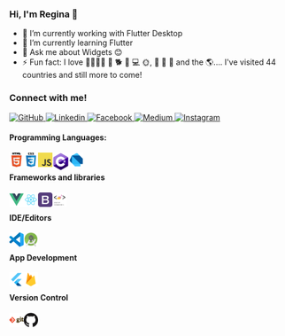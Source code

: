### Hi, I'm Regina 👋 
- 🔭 I’m currently working with Flutter Desktop
- 🌱 I’m currently learning Flutter 
- 💬 Ask me about Widgets :blush:
- ⚡ Fun fact: I love :family_man_woman_girl_girl: :elephant: :dog2: :panda_face: :computer: :sun_with_face:, :dumpling: :taco: :icecream: and the :earth_americas:.... I've visited 44 countries and still more to come! 


### Connect with me! 

<a href="https://github.com/rragnarsd" target="_blank">
   <img alt="GitHub" src="https://img.shields.io/badge/github%20-%23121011.svg?&style=for-the-badge&logo=github&logoColor=white"/>
  </a>
<a href="https://www.linkedin.com/in/reginaragnarsd/" target="_blank">
  <img alt="Linkedin" src="https://img.shields.io/badge/LinkedIn-0077B5?style=for-the-badge&logo=linkedin&logoColor=white"/>
</a>
<a href="https://www.facebook.com/ReginaR87" target="_blank">
   <img alt="Facebook" src="https://img.shields.io/badge/Facebook%20-%231877F2.svg?&style=for-the-badge&logo=Facebook&logoColor=white"/>
  </a>
  <a href="https://medium.com/@reginaragnarsd" target="_blank">
   <img alt="Medium" src="https://img.shields.io/badge/Medium%20-%23000000.svg?&style=for-the-badge&logo=Medium&logoColor=white"/>
  </a>
    <a href="https://www.instagram.com/reginar87/" target="_blank">
   <img alt="Instagram" src="https://img.shields.io/badge/Instagram%20-%23E4405F.svg?&style=for-the-badge&logo=Instagram&logoColor=white"/>
  </a>

<h4>Programming Languages:</h4>
<img align="left" alt="HTML5" width="26px" src="https://raw.githubusercontent.com/github/explore/80688e429a7d4ef2fca1e82350fe8e3517d3494d/topics/html/html.png" />
<img align="left" alt="CSS3" width="26px" src="https://raw.githubusercontent.com/github/explore/80688e429a7d4ef2fca1e82350fe8e3517d3494d/topics/css/css.png" />
<img align="left" alt="JAVASCRIPT" width="26px" src="https://raw.githubusercontent.com/github/explore/80688e429a7d4ef2fca1e82350fe8e3517d3494d/topics/javascript/javascript.png" />
<img align="left" alt="C SHARP" width="30px" src="https://github.com/rragnarsd/rragnarsd/blob/main/csharp.png" />
<img align="left" alt="DART" width="26px" src="https://raw.githubusercontent.com/github/explore/80688e429a7d4ef2fca1e82350fe8e3517d3494d/topics/dart/dart.png" />
<br/>

<h4>Frameworks and libraries</h4>
<img align="left" alt="VUE" width="26px" src="https://raw.githubusercontent.com/github/explore/80688e429a7d4ef2fca1e82350fe8e3517d3494d/topics/vue/vue.png" />
<img align="left" alt="REACT" width="26px" src="https://raw.githubusercontent.com/github/explore/80688e429a7d4ef2fca1e82350fe8e3517d3494d/topics/react/react.png" />
<img align="left" alt="BOOTSTRAP" width="26px" src="https://raw.githubusercontent.com/github/explore/78df643247d429f6cc873026c0622819ad797942/topics/bootstrap/bootstrap.png" />
<img align="left" alt="STYLED COMPONENTS" width="26px" src="https://github.com/rragnarsd/rragnarsd/blob/main/styled-co.png" />
<br/>

<h4>IDE/Editors</h4>
<img align="left" alt="VISUAL STUDIO CODE" width="26px" src="https://raw.githubusercontent.com/github/explore/80688e429a7d4ef2fca1e82350fe8e3517d3494d/topics/visual-studio-code/visual-studio-code.png" />
<img align="left" alt="ANDROID STUDIO" width="26px" src="https://github.com/rragnarsd/rragnarsd/blob/main/android.png" />
<br/>

<h4>App Development</h4>
<img align="left" alt="FLUTTER" width="26px" src="https://raw.githubusercontent.com/github/explore/80688e429a7d4ef2fca1e82350fe8e3517d3494d/topics/flutter/flutter.png" />
<img align="left" alt="FIREBASE" width="26px" src="https://raw.githubusercontent.com/github/explore/80688e429a7d4ef2fca1e82350fe8e3517d3494d/topics/firebase/firebase.png" />
<br/>

<h4>Version Control</h4>
<img align="left" alt="GIT" width="26px" src="https://raw.githubusercontent.com/github/explore/80688e429a7d4ef2fca1e82350fe8e3517d3494d/topics/git/git.png" />
<img align="left" alt="GITHUB" width="26px" src="https://raw.githubusercontent.com/github/explore/78df643247d429f6cc873026c0622819ad797942/topics/github/github.png" />
<br/>



